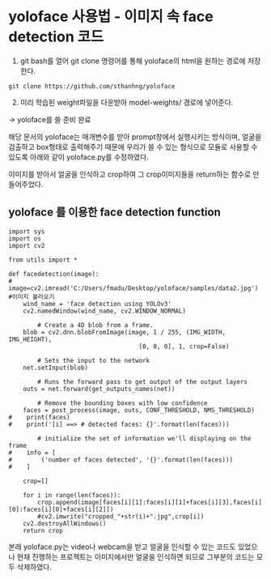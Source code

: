 # yoloface 사용법 - 이미지 속 face detection 코드
1. git bash를 열어 git clone 명령어를 통해 yoloface의 html을 원하는 경로에 저장한다.
```
git clone https://github.com/sthanhng/yoloface
```
2. 미리 학습된 weight파일을 다운받아 model-weights/ 경로에 넣어준다.

-> yoloface를 쓸 준비 완료

해당 문서의 yoloface는 매개변수를 받아 prompt창에서 실행시키는 방식이며, 얼굴을 검출하고 box형태로 출력해주기 때문에 우리가 쓸 수 있는 형식으로 모듈로 사용할 수 있도록 아래와 같이 yoloface.py를 수정하였다.

이미지를 받아서 얼굴을 인식하고 crop하여 그 crop이미지들을 return하는 함수로 만들어주었다.
## yoloface 를 이용한 face detection function
```
import sys
import os
import cv2

from utils import *

def facedetection(image):
#    image=cv2.imread('C:/Users/fmadu/Desktop/yoloface/samples/data2.jpg') #이미지 불러오기
    wind_name = 'face detection using YOLOv3'
    cv2.namedWindow(wind_name, cv2.WINDOW_NORMAL)

        # Create a 4D blob from a frame.
    blob = cv2.dnn.blobFromImage(image, 1 / 255, (IMG_WIDTH, IMG_HEIGHT),
                                    [0, 0, 0], 1, crop=False)

        # Sets the input to the network
    net.setInput(blob)

        # Runs the forward pass to get output of the output layers
    outs = net.forward(get_outputs_names(net))
    
        # Remove the bounding boxes with low confidence
    faces = post_process(image, outs, CONF_THRESHOLD, NMS_THRESHOLD)
#    print(faces)
#    print('[i] ==> # detected faces: {}'.format(len(faces)))

        # initialize the set of information we'll displaying on the frame
#    info = [
#        ('number of faces detected', '{}'.format(len(faces)))
#    ]
    
    crop=[]

    for i in range(len(faces)):
        crop.append(image[faces[i][1]:faces[i][1]+faces[i][3],faces[i][0]:faces[i][0]+faces[i][2]])
        #cv2.imwrite("cropped_"+str(i)+".jpg",crop[i])
    cv2.destroyAllWindows()
    return crop
```

본래 yoloface.py는 video나 webcam을 받고 얼굴을 인식할 수 있는 코드도 있었으나 현재 진행하는 프로젝트는 이미지에서만 얼굴을 인식하면 되므로 그부분의 코드는 모두 삭제하였다.
